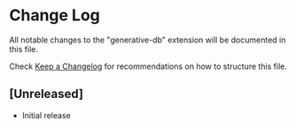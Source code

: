 # Change Log

All notable changes to the "generative-db" extension will be documented in this file.

Check [Keep a Changelog](http://keepachangelog.com/) for recommendations on how to structure this file.

## [Unreleased]

- Initial release